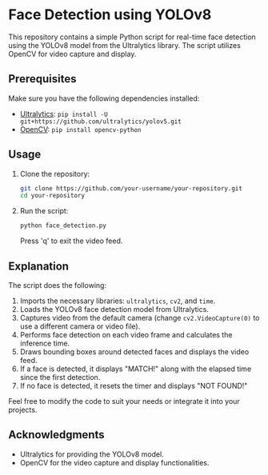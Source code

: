# Face Detection using YOLOv8

This repository contains a simple Python script for real-time face detection using the YOLOv8 model from the Ultralytics library. The script utilizes OpenCV for video capture and display.

## Prerequisites

Make sure you have the following dependencies installed:

- [Ultralytics](https://github.com/ultralytics/yolov5): `pip install -U git+https://github.com/ultralytics/yolov5.git`
- [OpenCV](https://pypi.org/project/opencv-python/): `pip install opencv-python`

## Usage

1. Clone the repository:

   ```bash
   git clone https://github.com/your-username/your-repository.git
   cd your-repository
   ```

2. Run the script:

   ```bash
   python face_detection.py
   ```

   Press 'q' to exit the video feed.

## Explanation

The script does the following:

1. Imports the necessary libraries: `ultralytics`, `cv2`, and `time`.
2. Loads the YOLOv8 face detection model from Ultralytics.
3. Captures video from the default camera (change `cv2.VideoCapture(0)` to use a different camera or video file).
4. Performs face detection on each video frame and calculates the inference time.
5. Draws bounding boxes around detected faces and displays the video feed.
6. If a face is detected, it displays "MATCH!" along with the elapsed time since the first detection.
7. If no face is detected, it resets the timer and displays "NOT FOUND!"

Feel free to modify the code to suit your needs or integrate it into your projects.

## Acknowledgments

- Ultralytics for providing the YOLOv8 model.
- OpenCV for the video capture and display functionalities.
